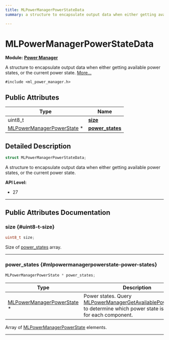 ```yaml
---
title: MLPowerManagerPowerStateData
summary: a structure to encapsulate output data when either getting available power states, or the current power state. 

---
```


# MLPowerManagerPowerStateData

**Module:** **[Power Manager](/versioned_docs/version-22-May-2023/api-ref/api/Modules/group___power_manager/group___power_manager.md)**



A structure to encapsulate output data when either getting available power states, or the current power state.  [More...](#detailed-description)


`#include <ml_power_manager.h>`

## Public Attributes

| Type           | Name           |
| -------------- | -------------- |
| uint8_t | **[size](/versioned_docs/version-22-May-2023/api-ref/api/Modules/group___power_manager/struct_m_l_power_manager_power_state_data.md#uint8-t-size)**  |
| [MLPowerManagerPowerState](/versioned_docs/version-22-May-2023/api-ref/api/Modules/group___power_manager/group___power_manager.md#enums-mlpowermanagerpowerstate) * | **[power_states](/versioned_docs/version-22-May-2023/api-ref/api/Modules/group___power_manager/struct_m_l_power_manager_power_state_data.md#mlpowermanagerpowerstate-power-states)**  |

## Detailed Description

```cpp
struct MLPowerManagerPowerStateData;
```

A structure to encapsulate output data when either getting available power states, or the current power state. 




**API Level:**
  * 27




-----------
## Public Attributes Documentation

### size {#uint8-t-size}

```cpp
uint8_t size;
```


Size of [power_states](/versioned_docs/version-22-May-2023/api-ref/api/Modules/group___power_manager/struct_m_l_power_manager_power_state_data.md#mlpowermanagerpowerstate-power-states) array. 





-----------

### power_states {#mlpowermanagerpowerstate-power-states}

```cpp
MLPowerManagerPowerState * power_states;
```



| Type | Description |
|--|--|
| [MLPowerManagerPowerState](/versioned_docs/version-22-May-2023/api-ref/api/Modules/group___power_manager/group___power_manager.md#enums-mlpowermanagerpowerstate) * | Power states. Query [MLPowerManagerGetAvailablePowerStates()](/versioned_docs/version-22-May-2023/api-ref/api/Modules/group___power_manager/group___power_manager.md#mlresult-mlpowermanagergetavailablepowerstates) to determine which power state is available for each component.  |


Array of [MLPowerManagerPowerState](/versioned_docs/version-22-May-2023/api-ref/api/Modules/group___power_manager/group___power_manager.md#enum-mlpowermanagerpowerstate) elements. 





-----------


